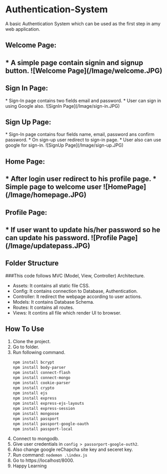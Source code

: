 # Authentication-System
A basic Authentication System which can be used as the first step in amy web application.

<h2>Welcome Page:<h2>
* A simple page contain signin and signup button.
![Welcome Page](/Image/welcome.JPG)

<h2>Sign In Page:</h2>
* Sign-In page contains two fields email and password.
* User can sign in using Google also.
![SignIn Page](/Image/sign-in.JPG)

<h2>Sign Up Page:</h2>
* Sign-In page contains four fields name, email, password ans confirm password.
* On sign-up user redirect to sign-in page.
* User also can use google for sign-in.
![SignUp Page](/Image/sign-up.JPG)

<h2>Home Page:<h2>
* After login user redirect to his profile page.
* Simple page to welcome user
![HomePage](/Image/homepage.JPG)

<h2>Profile Page:<h2>
* If user want to update his/her password so he can update his password.
![Profile Page](/Image/updatepass.JPG)

## Folder Structure
 ###This code follows MVC (Model, View, Controller) Architecture.
- Assets: It contains all static file CSS.
- Config: It contains connection to Database, Authentication.
- Controller: It redirect the webpage according to user actions.
- Models: It contains Database Schema.
- Routes: It contains all routes.
- Views: It contins all file which render UI to browser.

## How To Use
1. Clone the project.
2. Go to folder.
3. Run following command.
    ``` 
    npm install bcrypt
    npm install body-parser
    npm install connect-flash 
    npm install connect-mongo
    npm install cookie-parser 
    npm install crypto 
    npm install ejs
    npm install express
    npm install express-ejs-layouts
    npm install express-session
    npm install mongoose 
    npm install passport
    npm install passport-google-oauth 
    npm install passport-local

    ``` 
4. Connect to mongodb.
5. Give user credentials in `config > passorport-google-outh2`.
6. Also change google reChapcha site key and seceret key.
7. Run command: `nodemon .\index.js`
8. Go to https://localhost/8000.
9. Happy Learning 
